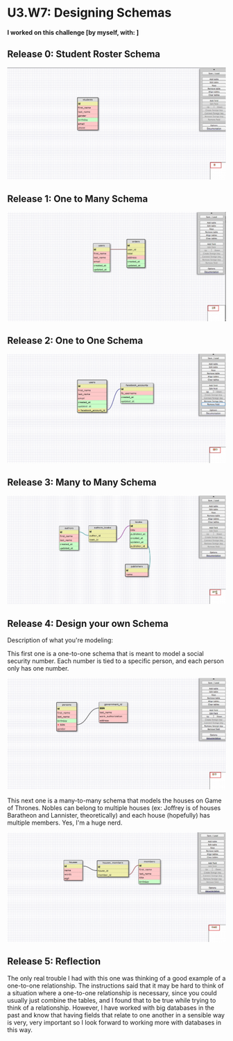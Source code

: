 # U3.W7: Designing Schemas


#### I worked on this challenge [by myself, with: ]


## Release 0: Student Roster Schema
<!-- display your image inline here -->
<img src = "imgs/student_roster_schema.jpg" />


## Release 1: One to Many Schema
<!-- display your image inline here -->
<img src = "imgs/one_to_many_schema.jpg" />


## Release 2: One to One Schema
<!-- display your image inline here -->
<img src = "imgs/one_to_one_schema.jpg" />


## Release 3: Many to Many Schema
<!-- display your image inline here -->
<img src = "imgs/many_to_many_schema.jpg" />


## Release 4: Design your own Schema
Description of what you're modeling: 

This first one is a one-to-one schema that is meant to model a social security number.  Each number is tied to a specific person, and each person only has one number.
<!-- display your one-to-one image inline here -->

<img src = "imgs/my_own_one_to_one.jpg" />

This next one is a many-to-many schema that models the houses on Game of Thrones.  Nobles can belong to multiple houses (ex: Joffrey is of houses Baratheon and Lannister, theoretically) and each house (hopefully) has multiple members.  Yes, I'm a huge nerd.

<!-- display your many-to-many image inline here -->
<img src = "imgs/my_own_many_to_many.jpg" />

## Release 5: Reflection

The only real trouble I had with this one was thinking of a good example of a one-to-one relationship.  The instructions said that it may be hard to think of a situation where a one-to-one relationship is necessary, since you could usually just combine the tables, and I found that to be true while trying to think of a relationship.  However, I have worked with big databases in the past and know that having fields that relate to one another in a sensible way is very, very important so I look forward to working more with databases in this way.
